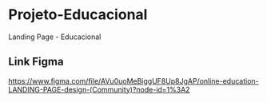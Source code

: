 # Projeto-Educacional
Landing Page - Educacional

## Link Figma
https://www.figma.com/file/AVu0uoMeBiggUF8Up8JgAP/online-education-LANDING-PAGE-design-(Community)?node-id=1%3A2
